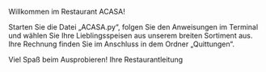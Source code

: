 Willkommen im Restaurant ACASA!

Starten Sie die Datei „ACASA.py“, folgen Sie den Anweisungen im Terminal und wählen Sie Ihre Lieblingsspeisen aus unserem breiten Sortiment aus. Ihre Rechnung finden Sie im Anschluss in dem Ordner „Quittungen“. 

Viel Spaß beim Ausprobieren!
Ihre Restaurantleitung
